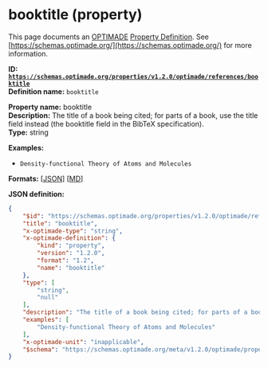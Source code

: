 # booktitle (property)
This page documents an [OPTIMADE](https://www.optimade.org/) [Property Definition](https://schemas.optimade.org/#definitions). See [https://schemas.optimade.org/](https://schemas.optimade.org/) for more information.

**ID: [`https://schemas.optimade.org/properties/v1.2.0/optimade/references/booktitle`](https://schemas.optimade.org/properties/v1.2.0/optimade/references/booktitle)**  
**Definition name:** `booktitle`

**Property name:** booktitle  
**Description:** The title of a book being cited; for parts of a book, use the title field instead (the booktitle field in the BibTeX specification).  
**Type:** string  



**Examples:**

- `Density-functional Theory of Atoms and Molecules`

**Formats:** [[JSON](booktitle.json)] [[MD](booktitle.md)]

**JSON definition:**

``` json
{
    "$id": "https://schemas.optimade.org/properties/v1.2.0/optimade/references/booktitle",
    "title": "booktitle",
    "x-optimade-type": "string",
    "x-optimade-definition": {
        "kind": "property",
        "version": "1.2.0",
        "format": "1.2",
        "name": "booktitle"
    },
    "type": [
        "string",
        "null"
    ],
    "description": "The title of a book being cited; for parts of a book, use the title field instead (the booktitle field in the BibTeX specification).",
    "examples": [
        "Density-functional Theory of Atoms and Molecules"
    ],
    "x-optimade-unit": "inapplicable",
    "$schema": "https://schemas.optimade.org/meta/v1.2.0/optimade/property_definition.md"
}
```